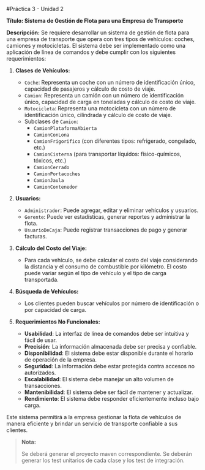 #Práctica 3 - Unidad 2

**Título: Sistema de Gestión de Flota para una Empresa de Transporte**

**Descripción:**
Se requiere desarrollar un sistema de gestión de flota para una empresa de transporte que opera con tres tipos de vehículos: coches, camiones y motocicletas. El sistema debe ser implementado como una aplicación de línea de comandos y debe cumplir con los siguientes requerimientos:

1. **Clases de Vehículos:**
    - `Coche`: Representa un coche con un número de identificación único, capacidad de pasajeros y cálculo de costo de viaje.
    - `Camion`: Representa un camión con un número de identificación único, capacidad de carga en toneladas y cálculo de costo de viaje.
    - `Motocicleta`: Representa una motocicleta con un número de identificación único, cilindrada y cálculo de costo de viaje.
    - Subclases de `Camion`:
        - `CamionPlataformaAbierta`
        - `CamionConLona`
        - `CamionFrigorifico` (con diferentes tipos: refrigerado, congelado, etc.)
        - `CamionCisterna` (para transportar líquidos: físico-químicos, tóxicos, etc.)
        - `CamionCerrado`
        - `CamionPortacoches`
        - `CamionJaula`
        - `CamionContenedor`

2. **Usuarios:**
    - `Administrador`: Puede agregar, editar y eliminar vehículos y usuarios.
    - `Gerente`: Puede ver estadísticas, generar reportes y administrar la flota.
    - `UsuarioDeCaja`: Puede registrar transacciones de pago y generar facturas.

3. **Cálculo del Costo del Viaje:**
    - Para cada vehículo, se debe calcular el costo del viaje considerando la distancia y el consumo de combustible por kilómetro. El costo puede variar según el tipo de vehículo y el tipo de carga transportada.

4. **Búsqueda de Vehículos:**
    - Los clientes pueden buscar vehículos por número de identificación o por capacidad de carga.

5. **Requerimientos No Funcionales:**
    - **Usabilidad**: La interfaz de línea de comandos debe ser intuitiva y fácil de usar.
    - **Precisión**: La información almacenada debe ser precisa y confiable.
    - **Disponibilidad**: El sistema debe estar disponible durante el horario de operación de la empresa.
    - **Seguridad**: La información debe estar protegida contra accesos no autorizados.
    - **Escalabilidad**: El sistema debe manejar un alto volumen de transacciones.
    - **Mantenibilidad**: El sistema debe ser fácil de mantener y actualizar.
    - **Rendimiento**: El sistema debe responder eficientemente incluso bajo carga.

Este sistema permitirá a la empresa gestionar la flota de vehículos de manera eficiente y brindar un servicio de transporte confiable a sus clientes.

  > **Nota:**
  >
  > Se deberá generar el proyecto maven correspondiente. Se deberán generar los test unitarios de cada clase y los test de integración.
